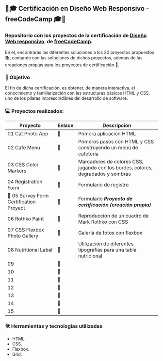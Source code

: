 ## 🏅🎓 Certificación en Diseño Web Responsivo - freeCodeCamp 🎓🏅



### Repositorio con los proyectos de la certificación de [Diseño Web responsivo](https://www.freecodecamp.org/learn/2022/responsive-web-design/), de [freeCodeCamp](https://www.freecodecamp.org). 

En él, encontrarás las diferentes soluciones a los 20 proyectos propuestos 📚, contando con las soluciones de dichos proyectos, además de las creaciones propias para los proyectos de certificación 🎯.



### 🔎 Objetivo
El fin de dicha certificación, es obtener, de manera interactiva, el conocimiento y familiarización con las estructuras básicas HTML y CSS, uno de los pilares imprescindibles del desarrollo de software.



### 💻 Proyectos realizados:

| Proyecto | Enlace | Descripción |
| ----------- | ----------- | ----------- |
| 01 Cat Photo App |[📂](https://github.com/APoves/Repo/tree/main/01%20Cat%20Photo%20App)| Primera aplicación HTML |
| 02 Cafe Menu |📂| Primeros pasos con HTML y CSS construyendo un menú de cafetería |
| 03 CSS Color Markers |📂| Marcadores de colores CSS, jugando con los bordes, colores, degradados y sombras |
| 04 Registration Form |📂|Formulario de registro |
| 🎯 05 Survey Form Certification Proyect |📂|Formulario ***Proyecto de certificación (creación propia)*** |
| 06 Rothko Paint |📂|Reproducción de un cuadro de Mark Rothko con CSS |
| 07 CSS Flexbox Photo Gallery |📂| Galería de fotos con flexbox |
| 08 Nutritional Label |📂| Utilización de diferentes tipografías para una tabla nutricional |
| 09  |📂|  |
| 10  |📂|  |
| 11  |📂|  |
| 12  |📂|  |
| 13  |📂|  |
| 14  |📂|  |
| 15  |📂|  |

 
### 🛠 Herramientas y tecnologías utilizadas

- HTML.
- CSS.
- Flexbox.
- Grid.
